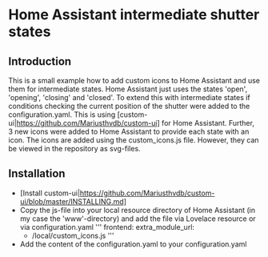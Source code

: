 # Home Assistant intermediate shutter states

## Introduction

This is a small example how to add custom icons to Home Assistant and use them for intermediate states. Home Assistant just uses the states 'open', 'opening', 'closing' and 'closed'.
To extend this with intermediate states if conditions checking the current position of the shutter were added to the configuration.yaml. This is using [custom-ui|https://github.com/Mariusthvdb/custom-ui] for Home Assistant.
Further, 3 new icons were added to Home Assistant to provide each state with an icon. The icons are added using the custom_icons.js file.
However, they can be viewed in the repository as svg-files.

## Installation

* [Install custom-ui|https://github.com/Mariusthvdb/custom-ui/blob/master/INSTALLING.md]
* Copy the js-file into your local resource directory of Home Assistant (in my case the 'www'-directory) and add the file via Lovelace resource or via configuration.yaml
'''
frontend:
  extra_module_url:
     - /local/custom_icons.js
'''
* Add the content of the configuration.yaml to your configuration.yaml
